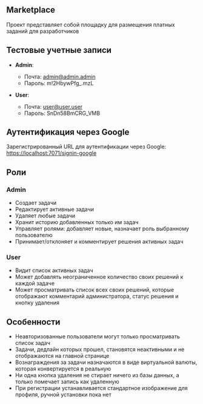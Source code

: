 ## Marketplace
Проект представляет собой площадку для размещения платных заданий для разработчиков

## Тестовые учетные записи

- **Admin**: 
  - Почта: admin@admin.admin
  - Пароль: m!2HbywPfg_.mzL

- **User**:
  - Почта: user@user.user
  - Пароль: SnDn58BmCRG_VMB

## Аутентификация через Google

Зарегистрированный URL для аутентификации через Google: [https://localhost:7071/signin-google](https://localhost:7071/signin-google)

## Роли

### Admin

- Создает задачи
- Редактирует активные задачи
- Удаляет любые задачи
- Хранит историю добавленных только им задач
- Управляет ролями: добавляет новые, назначает роль выбранному пользователю
- Принимает/отклоняет и комментирует решения активных задач

### User

- Видит список активных задач
- Может добавлять неограниченное количество своих решений к каждой задаче
- Может просматривать список всех своих решений, которые отображают комментарий администратора, статус решения и кнопку удаления

## Особенности

- Неавторизованные пользователи могут только просматривать список задач
- Задачи, дедлайн которых прошел, становятся неактивными и не отображаются на главной странице
- Вознаграждения за задачи назначаются в виде виртуальной валюты, которая конвертируется в реальную
- Ни одна кнопка удаления не стирает ничего из базы данных, а только помечает запись как удаленную
- При регистрации устанавливается стандартное изображение для профиля, ручной установки пока нет
